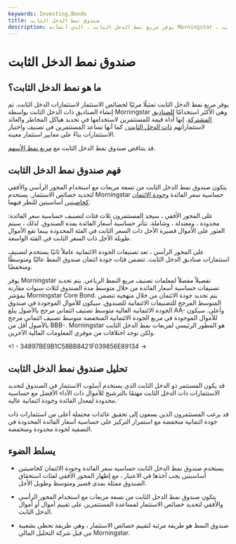```yaml
---
keywords: Investing,Bonds
title: صندوق نمط الدخل الثابت
description: يوفر مربع نمط الدخل الثابت ، الذي أنشأته Morningstar ، تمثيلًا مرئيًا لخصائص الاستثمار للاستثمارات ذات الدخل الثابت.
---
```


# صندوق نمط الدخل الثابت
## ما هو نمط الدخل الثابت؟

يوفر مربع نمط الدخل الثابت تمثيلًا مرئيًا لخصائص الاستثمار لاستثمارات الدخل الثابت. تم إنشاء الصناديق ذات الدخل الثابت بواسطة Morningstar وهي الأكثر استخدامًا [للصناديق المشتركة](/mutualfund). إنها أداة قيمة للمستثمرين لاستخدامها في تحديد هياكل المخاطر والعائد لاستثماراتهم [ذات الدخل الثابت .](/fixedincome) كما أنها تساعد المستثمرين في تصنيف واختيار الاستثمارات بناءً على معايير استثمار معينة.

قد يتناقض صندوق نمط الدخل الثابت مع [مربع نمط الأسهم](/equity_stylebox).

## فهم صندوق نمط الدخل الثابت

يتكون صندوق نمط الدخل الثابت من تسعة مربعات مع استخدام المحور الرأسي والأفقي لتحديد خصائص الاستثمار. يستخدم Morningstar حساسية سعر الفائدة [وجودة الائتمان كخاصيتين](/creditquality) أساسيتين للنظر فيهما.

على المحور الأفقي ، سيجد المستثمرون ثلاث فئات لتصنيف حساسية سعر الفائدة: محدودة ، ومعتدلة ، وشاملة. تتأثر حساسية أسعار الفائدة بمدة الصندوق. لذلك ، سيتم العثور على الأموال قصيرة الأجل ذات السعر الثابت في الفئة المحدودة بينما تقع الأموال طويلة الأجل ذات السعر الثابت في الفئة الواسعة.

على المحور الرأسي ، تعد تصنيفات الجودة الائتمانية عاملاً ثانيًا يستخدم لتصنيف استثمارات صناديق الدخل الثابت. تتضمن فئات جودة ائتمان صندوق النمط عاليًا ومتوسطًا ومنخفضًا.

يوفر Morningstar تفصيلاً مفصلاً لمعلمات تصنيف مربع النمط الرباعي. يتم تحديد تصنيفات حساسية أسعار الفائدة من خلال متوسط مدة الصندوق لثلاث سنوات مقارنة بمؤشر Morningstar Core Bond. يتم تحديد جودة الائتمان من خلال منهجية تتضمن المتوسط المرجح للتصنيفات الائتمانية للصندوق. سيكون للأموال الموجودة في صندوق الجودة الائتمانية العالية متوسط تصنيف ائتماني مرجح بالأصول يبلغ AA- وأعلى. سيكون للأموال الموجودة في مربع الجودة الائتمانية المنخفضة متوسط تصنيف ائتماني مرجح بالأصول أقل من BBB-. Morningstar هو المطور الرئيسي لمربعات نمط الدخل الثابت ولكن توجد اختلافات من موفري المعلومات المالية الآخرين.

<! - 34897BE9B1C58BB8421F039856E89134 ->

## تحليل صندوق نمط الدخل الثابت

قد يكون المستثمر ذو الدخل الثابت الذي يستخدم أسلوب الاستثمار في الصندوق لتحديد الاستثمارات ذات الدخل الثابت مهتمًا بالترشيح للأموال ذات الأداء الأفضل مع حساسية محدودة لمعدل الفائدة وجودة ائتمانية عالية.

قد يرغب المستثمرون الذين يسعون إلى تحقيق عائدات محتملة أعلى من استثمارات ذات جودة ائتمانية منخفضة مع استمرار التركيز على حساسية أسعار الفائدة المحدودة في التصفية لجودة محدودة ومنخفضة.

## يسلط الضوء

- يستخدم صندوق نمط الدخل الثابت حساسية سعر الفائدة وجودة الائتمان كخاصيتين أساسيتين يجب أخذها في الاعتبار ، مع إظهار المحور الأفقي لفئات استحقاق الصندوق ممثلة بمدى قصير ومتوسط وطويل الأجل.

- يتكون صندوق نمط الدخل الثابت من تسعة مربعات مع استخدام المحور الرأسي والأفقي لتحديد خصائص الاستثمار لمساعدة المستثمرين على تقييم أموال أو أموال الدخل الثابت.

- صندوق النمط هو طريقة مرئية لتقييم خصائص الاستثمار ، وهي طريقة تحظى بشعبية من قبل شركة التحليل المالي Morningstar.

